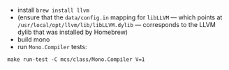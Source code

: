 * install `brew install llvm`
* (ensure that the `data/config.in` mapping for `libLLVM` &mdash; which points at `/usr/local/opt/llvm/lib/libLLVM.dylib` &mdash; corresponds to the LLVM dylib that was installed by Homebrew)
* build mono
* run `Mono.Compiler` tests:
```
make run-test -C mcs/class/Mono.Compiler V=1
```
